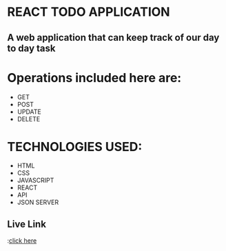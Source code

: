 <h1>REACT TODO APPLICATION</h1>
<h2>A web application that can keep track of our day to day task</h2>

<h1>Operations included here are:</h1>
<ul>
  <li>GET</li>
  <li>POST</li>
  <li>UPDATE</li>
  <li>DELETE</li>
</ul>

<h1>TECHNOLOGIES USED:</h1>
<ul>
  <li>
    HTML
  </li>
  <li>
    CSS
  </li>
  <li>
    JAVASCRIPT
  </li>
  <li>
    REACT
  </li>
  <li>
    API
  </li>
  <li>
    JSON SERVER
  </li>
</ul>

<h2>Live Link</h2> <span>:</span><a href="[https://todocurd1.netlify.app/](https://todocurd1.netlify.app/)">click here</a>
